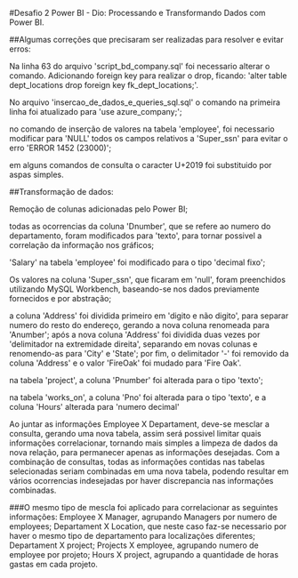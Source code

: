 #Desafio 2 Power BI - Dio: Processando e Transformando Dados com Power BI.

##Algumas correções que precisaram ser realizadas para resolver e evitar erros:

Na linha 63 do arquivo 'script_bd_company.sql' foi necessario alterar o comando. Adicionando foreign key para realizar o drop, ficando:
'alter table dept_locations drop foreign key fk_dept_locations;'.

No arquivo 'insercao_de_dados_e_queries_sql.sql' o comando na primeira linha foi atualizado para 'use azure_company;';

no comando de inserção de valores na tabela 'employee', foi necessario modificar para 'NULL' todos os campos relativos a 'Super_ssn' para evitar o erro 'ERROR 1452 (23000)';

em alguns comandos de consulta o caracter U+2019 foi substituido por aspas simples.

##Transformação de dados:

Remoção de colunas adicionadas pelo Power BI;

todas as ocorrencias da coluna 'Dnumber', que se refere ao numero do departamento, foram modificados para 'texto', para tornar possivel a correlação da informação nos gráficos;

'Salary' na tabela 'employee' foi modificado para o tipo 'decimal fixo';

Os valores na coluna 'Super_ssn', que ficaram em 'null', foram preenchidos utilizando MySQL Workbench, baseando-se nos dados previamente fornecidos e por abstração;

a coluna 'Address' foi dividida primeiro em 'digito e não digito', para separar numero do resto do endereço, gerando a nova coluna renomeada para 'Anumber'; após a nova coluna 'Address' foi dividida duas vezes por 'delimitador na extremidade direita', separando em novas colunas e renomendo-as para 'City' e 'State'; por fim, o delimitador '-' foi removido da coluna 'Address' e o valor 'FireOak' foi mudado para 'Fire Oak'.

na tabela 'project', a coluna 'Pnumber' foi alterada para o tipo 'texto';

na tabela 'works_on', a coluna 'Pno' foi alterada para o tipo 'texto', e a coluna 'Hours' alterada para 'numero decimal'

Ao juntar as informações Employee X Departament, deve-se mesclar a consulta, gerando uma nova tabela, assim será possivel limitar quais informações correlacionar, tornando mais simples a limpeza de dados da nova relação, para permanecer apenas as informações desejadas. Com a combinação de consultas, todas as informações contidas nas tabelas selecionadas seriam combinadas em uma nova tabela, podendo resultar em vários ocorrencias indesejadas por haver discrepancia nas informações combinadas.

###O mesmo tipo de mescla foi aplicado para correlacionar as seguintes informações:
Employee X Manager, agrupando Managers por numero de employees; 
Departament X Location, que neste caso faz-se necessario por haver o mesmo tipo de departamento para localizações diferentes;
Departament X project;
Projects X employee, agrupando numero de employee por projeto;
Hours X project, agrupando a quantidade de horas gastas em cada projeto.

